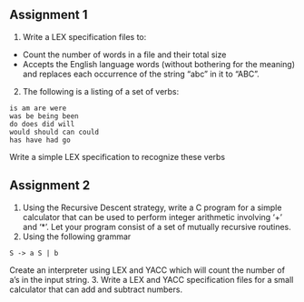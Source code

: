 ## Assignment 1

1. Write a LEX specification files to:

* Count the number of words in a file and their total size
* Accepts the English language words (without bothering for the meaning) and replaces
each occurrence of the string “abc” in it to “ABC”.
2. The following is a listing of a set of verbs:
```
is am are were 
was be being been 
do does did will 
would should can could
has have had go
```
Write a simple LEX specification to recognize these verbs

## Assignment 2
1. Using the Recursive Descent strategy, write a C program for a simple calculator that
can be used to perform integer arithmetic involving ‘+’ and ‘*’. Let your program
consist of a set of mutually recursive routines.
2. Using the following grammar
```
S -> a S | b
```
Create an interpreter using LEX and YACC which will count the number of a’s in the
input string.
3. Write a LEX and YACC specification files for a small calculator that can add and
subtract numbers. 
